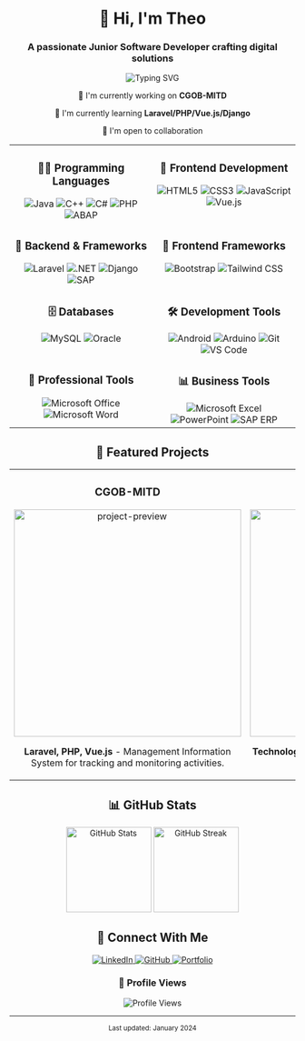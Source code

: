 <h1 align="center">👋 Hi, I'm Theo</h1>
<h3 align="center">A passionate Junior Software Developer crafting digital solutions</h3>

<p align="center">
  <img src="https://readme-typing-svg.demolab.com?font=Fira+Code&pause=1000&color=2D9ECF&center=true&vCenter=true&width=435&lines=Junior+Software+Developer;Always+learning+new+things;Building+the+future+with+code" alt="Typing SVG" />
</p>

<div align="center">
  
  🔭 I'm currently working on **CGOB-MITD**
  
  🌱 I'm currently learning **Laravel/PHP/Vue.js/Django**
  
  👯 I'm open to collaboration
  
</div>

<table align="center">
  <tr>
    <td valign="top" width="50%">
      <h3 align="center">👨‍💻 Programming Languages</h3>
      <div align="center">
        <img src="https://img.shields.io/badge/Java-ED8B00?style=for-the-badge&logo=openjdk&logoColor=white" alt="Java" />
        <img src="https://img.shields.io/badge/C++-00599C?style=for-the-badge&logo=cplusplus&logoColor=white" alt="C++" />
        <img src="https://img.shields.io/badge/C%23-239120?style=for-the-badge&logo=c-sharp&logoColor=white" alt="C#" />
        <img src="https://img.shields.io/badge/PHP-777BB4?style=for-the-badge&logo=php&logoColor=white" alt="PHP" />
        <img src="https://img.shields.io/badge/ABAP-0FAAFF?style=for-the-badge&logo=sap&logoColor=white" alt="ABAP" />
      </div>
    </td>
    <td valign="top" width="50%">
      <h3 align="center">🎨 Frontend Development</h3>
      <div align="center">
        <img src="https://img.shields.io/badge/HTML5-E34F26?style=for-the-badge&logo=html5&logoColor=white" alt="HTML5" />
        <img src="https://img.shields.io/badge/CSS3-1572B6?style=for-the-badge&logo=css3&logoColor=white" alt="CSS3" />
        <img src="https://img.shields.io/badge/JavaScript-F7DF1E?style=for-the-badge&logo=javascript&logoColor=black" alt="JavaScript" />
        <img src="https://img.shields.io/badge/Vue.js-4FC08D?style=for-the-badge&logo=vue.js&logoColor=white" alt="Vue.js" />
      </div>
    </td>
  </tr>
  
  <tr>
    <td valign="top" width="50%">
      <h3 align="center">🔨 Backend & Frameworks</h3>
      <div align="center">
        <img src="https://img.shields.io/badge/Laravel-FF2D20?style=for-the-badge&logo=laravel&logoColor=white" alt="Laravel" />
        <img src="https://img.shields.io/badge/.NET-512BD4?style=for-the-badge&logo=dotnet&logoColor=white" alt=".NET" />
        <img src="https://img.shields.io/badge/Django-092E20?style=for-the-badge&logo=django&logoColor=white" alt="Django" />
        <img src="https://img.shields.io/badge/SAP-0FAAFF?style=for-the-badge&logo=sap&logoColor=white" alt="SAP" />
      </div>
    </td>
    <td valign="top" width="50%">
      <h3 align="center">💅 Frontend Frameworks</h3>
      <div align="center">
        <img src="https://img.shields.io/badge/Bootstrap-7952B3?style=for-the-badge&logo=bootstrap&logoColor=white" alt="Bootstrap" />
        <img src="https://img.shields.io/badge/Tailwind_CSS-06B6D4?style=for-the-badge&logo=tailwind-css&logoColor=white" alt="Tailwind CSS" />
      </div>
    </td>
  </tr>
  
  <tr>
    <td valign="top" width="50%">
      <h3 align="center">🗄️ Databases</h3>
      <div align="center">
        <img src="https://img.shields.io/badge/MySQL-4479A1?style=for-the-badge&logo=mysql&logoColor=white" alt="MySQL" />
        <img src="https://img.shields.io/badge/Oracle-F80000?style=for-the-badge&logo=oracle&logoColor=white" alt="Oracle" />
      </div>
    </td>
    <td valign="top" width="50%">
      <h3 align="center">🛠️ Development Tools</h3>
      <div align="center">
        <img src="https://img.shields.io/badge/Android-3DDC84?style=for-the-badge&logo=android&logoColor=white" alt="Android" />
        <img src="https://img.shields.io/badge/Arduino-00979D?style=for-the-badge&logo=arduino&logoColor=white" alt="Arduino" />
        <img src="https://img.shields.io/badge/Git-F05032?style=for-the-badge&logo=git&logoColor=white" alt="Git" />
        <img src="https://img.shields.io/badge/VS_Code-007ACC?style=for-the-badge&logo=visual-studio-code&logoColor=white" alt="VS Code" />
      </div>
    </td>
  </tr>
  
  <tr>
    <td valign="top" width="50%">
      <h3 align="center">💼 Professional Tools</h3>
      <div align="center">
        <img src="https://img.shields.io/badge/Microsoft_Office-D83B01?style=for-the-badge&logo=microsoft-office&logoColor=white" alt="Microsoft Office" />
        <img src="https://img.shields.io/badge/Microsoft_Word-2B579A?style=for-the-badge&logo=microsoft-word&logoColor=white" alt="Microsoft Word" />
      </div>
    </td>
    <td valign="top" width="50%">
      <h3 align="center">📊 Business Tools</h3>
      <div align="center">
        <img src="https://img.shields.io/badge/Microsoft_Excel-217346?style=for-the-badge&logo=microsoft-excel&logoColor=white" alt="Microsoft Excel" />
        <img src="https://img.shields.io/badge/Microsoft_PowerPoint-B7472A?style=for-the-badge&logo=microsoft-powerpoint&logoColor=white" alt="PowerPoint" />
        <img src="https://img.shields.io/badge/SAP_ERP-0FAAFF?style=for-the-badge&logo=sap&logoColor=white" alt="SAP ERP" />
      </div>
    </td>
  </tr>
</table>

<h2 align="center">🌟 Featured Projects</h2>

<div align="center">
  <table>
    <tr>
      <td width="50%">
        <h3 align="center">CGOB-MITD</h3>
        <div align="center">
          <a href="YOUR_PROJECT_LINK" target="_blank">
            <img src="https://github-readme-stats.vercel.app/api/pin/?username=AlterThego&repo=CGOB-MITD&theme=tokyonight" width="400" alt="project-preview">
          </a>
          <p><strong>Laravel, PHP, Vue.js</strong> - Management Information System for tracking and monitoring activities.</p>
        </div>
      </td>
      <td width="50%">
        <h3 align="center">Project 2</h3>
        <div align="center">
          <a href="YOUR_PROJECT_LINK" target="_blank">
            <img src="https://github-readme-stats.vercel.app/api/pin/?username=AlterThego&repo=YOUR_REPO&theme=tokyonight" width="400" alt="project-preview">
          </a>
          <p><strong>Technologies Used</strong> - Brief project description goes here.</p>
        </div>
      </td>
    </tr>
  </table>
</div>

<h2 align="center">📊 GitHub Stats</h2>

<div align="center">
  <img src="https://github-readme-stats.vercel.app/api?username=AlterThego&show_icons=true&theme=tokyonight" alt="GitHub Stats" height="150">
  <img src="https://github-readme-streak-stats.herokuapp.com/?user=AlterThego&theme=tokyonight" alt="GitHub Streak" height="150">
</div>

<h2 align="center">🤝 Connect With Me</h2>

<div align="center">
  <a href="https://www.linkedin.com/in/theodore-suaking-30b878333/">
    <img src="https://img.shields.io/badge/LinkedIn-0077B5?style=for-the-badge&logo=linkedin&logoColor=white" alt="LinkedIn">
  </a>
  <a href="https://github.com/AlterThego">
    <img src="https://img.shields.io/badge/GitHub-100000?style=for-the-badge&logo=github&logoColor=white" alt="GitHub">
  </a>
  <a href="https://alterthego.github.io/">
    <img src="https://img.shields.io/badge/Portfolio-FF5722?style=for-the-badge&logo=google-chrome&logoColor=white" alt="Portfolio">
  </a>
</div>

<div align="center">
  <h3>🎯 Profile Views</h3>
  <img src="https://komarev.com/ghpvc/?username=AlterThego&style=flat-square&color=blue" alt="Profile Views"/>
</div>

---

<div align="center">
  <sup>Last updated: January 2024</sup>
</div>